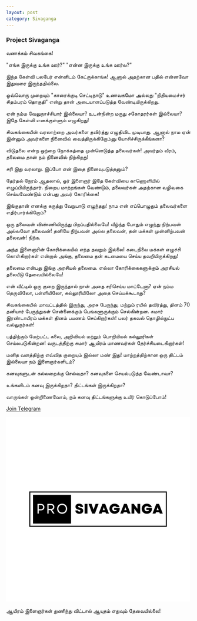 ```yaml
---
layout: post
category: Sivaganga
---
```


### Project Sivaganga

வணக்கம் சிவகங்கை!

"எங்க இருக்கு உங்க ஊர்?" 
"என்ன இருக்கு உங்க ஊர்ல?" 

இந்த கேள்வி பலபேர் என்னிடம் கேட்ருக்காங்க! 
ஆனால் அதற்கான பதில் என்னவோ இதுவரை இருந்ததில்லை.

ஓவ்வொரு முறையும் "காரைக்குடி செட்டிநாடு" உணவகமோ அல்லது
"நிதியமைச்சர் சிதம்பரம் தொகுதி" என்று தான் அடையாளப்படுத்த வேண்டியிருக்கிறது.

ஏன் நம்ம வேலுநாச்சியார் இல்லையா? 
உடன்நின்ற மருது சகோதரர்கள் இல்லையா?
இதே கேள்வி எனக்குள்ளும் எழுகிறது! 

சிவகங்கையின் வரலாற்றை அவர்களை தவிர்த்து எழுதிவிட முடியாது.
ஆனால் நாம ஏன் இன்னும் அவர்களை நினைவில் வைத்திருக்கிறோம்னு யோசிச்சிருக்கீங்களா?

விடுதலை என்ற ஒற்றை நோக்கத்தை முன்னெடுத்த தலைவர்கள்!
அவர்தம் வீரம், தலைமை தான் நம் நினைவில் நிற்கிறது!

சரி இது வரலாறு. இப்போ என் இதை நினைவுபடுத்தனும்?

தேர்தல் நேரம் ஆதலால், ஓர் இளைஞர் இதே கேள்வியை காணொளியில் எழுப்பியிருந்தார்.
நிறைய மாற்றங்கள் வேண்டும், தலைவர்கள் அதற்கான வழிவகை செய்யவேண்டும் 
என்பது அவர் கோரிக்கை!

இங்குதான் எனக்கு கருத்து வேறுபாடு எழுந்தது!
நாம என் எப்பொழுதும் தலைவர்களை எதிர்பார்க்கிறோம்?

ஒரு தலைவன் விண்ணிலிருந்து பிறப்பதில்லையே! 
வீழ்ந்த போதும் எழுந்து நிற்பவன் அல்லவோ தலைவன்!
தனியே நிற்பவன் அல்ல தலைவன், 
தன் மக்கள் முன்னிற்பவன் தலைவன்!
நிற்க.

அந்த இளைஞரின் கோரிக்கையில் எந்த தவறும் இல்லை!
கடைநிலை மக்கள் எழுச்சி கொள்கிறார்கள் என்றால் அங்கு,
தலைமை தன் கடமையை செய்ய தவறியிருக்கிறது!

தலைமை என்பது இங்கு அரசியல் தலைமை.
எல்லா கோரிக்கைகளுக்கும் அரசியல் தலையீடு தேவையில்லையே!

என் வீட்டில் ஒரு குறை இருந்தால் நான் அதை சரிசெய்ய மாட்டேனா?
ஏன் நம்ம தெருவிலோ, பள்ளியிலோ, கல்லூரியிலோ அதை செய்யக்கூடாது?

சிவகங்கையில் மாவட்டத்தில் இருந்து, அரசு பேருந்து, மற்றும் ரயில் தவிர்த்து,
தினம் 70 தனியார் பேருந்துகள் சென்னைக்கும் பெங்களூருக்கும் செல்கின்றன.
சுமார் இரண்டாயிரம் மக்கள் தினம் பயணம் செய்கிறார்கள்!
பலர் தகவல் தொழில்நுட்ப வல்லுநர்கள்!

பத்திற்கும் மேற்பட்ட கலை, அறிவியல் மற்றும் பொறியியல் கல்லூரிகள் செய்லபடுகின்றன!
வருடத்திற்கு சுமார் ஆயிரம் மாணவர்கள் தேர்ச்சியடைகிறார்கள்!

மனித வளத்திற்கு எவ்வித குறையும் இல்லா மண் இது!
மாற்றத்திற்கான ஒரு திட்டம் இல்லையா நம் இளைஞர்களிடம்?

கனவுகளுடன் கல்லறைக்கு செல்வதா?
கனவுகளை செயல்படுத்த வேண்டாவா?

உங்களிடம் கனவு இருக்கிறதா?
திட்டங்கள் இருக்கிறதா?

வாருங்கள் ஒன்றிணைவோம், 
நம் கனவு திட்டங்களுக்கு உயிர் கொடுப்போம்!

[Join Telegram](https://t.me/ProjectSivagangai)

![Project Sivaganga](https://raw.githubusercontent.com/VallarasuS/Vallarasu.in/master/docs/_screenshots/Pro-Sivaganga.png)

ஆயிரம் இளைஞர்கள் துணிந்து விட்டால் 
ஆயுதம் எதுவும் தேவையில்லை! 

